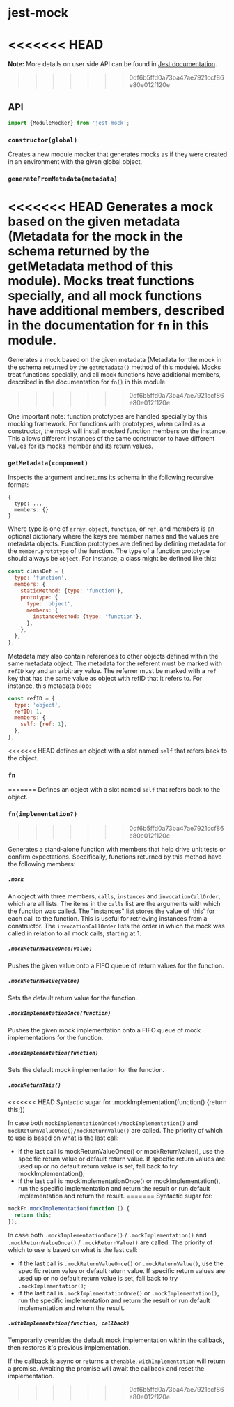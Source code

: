 # jest-mock

<<<<<<< HEAD
=======
**Note:** More details on user side API can be found in [Jest documentation](https://jestjs.io/docs/mock-function-api).

>>>>>>> 0df6b5ffd0a73ba47ae7921ccf86e80e012f120e
## API

```js
import {ModuleMocker} from 'jest-mock';
```

### `constructor(global)`

Creates a new module mocker that generates mocks as if they were created in an environment with the given global object.

### `generateFromMetadata(metadata)`

<<<<<<< HEAD
Generates a mock based on the given metadata (Metadata for the mock in the schema returned by the getMetadata method of this module). Mocks treat functions specially, and all mock functions have additional members, described in the documentation for `fn` in this module.
=======
Generates a mock based on the given metadata (Metadata for the mock in the schema returned by the `getMetadata()` method of this module). Mocks treat functions specially, and all mock functions have additional members, described in the documentation for `fn()` in this module.
>>>>>>> 0df6b5ffd0a73ba47ae7921ccf86e80e012f120e

One important note: function prototypes are handled specially by this mocking framework. For functions with prototypes, when called as a constructor, the mock will install mocked function members on the instance. This allows different instances of the same constructor to have different values for its mocks member and its return values.

### `getMetadata(component)`

Inspects the argument and returns its schema in the following recursive format:

```
{
  type: ...
  members: {}
}
```

Where type is one of `array`, `object`, `function`, or `ref`, and members is an optional dictionary where the keys are member names and the values are metadata objects. Function prototypes are defined by defining metadata for the `member.prototype` of the function. The type of a function prototype should always be `object`. For instance, a class might be defined like this:

```js
const classDef = {
  type: 'function',
  members: {
    staticMethod: {type: 'function'},
    prototype: {
      type: 'object',
      members: {
        instanceMethod: {type: 'function'},
      },
    },
  },
};
```

Metadata may also contain references to other objects defined within the same metadata object. The metadata for the referent must be marked with `refID` key and an arbitrary value. The referrer must be marked with a `ref` key that has the same value as object with refID that it refers to. For instance, this metadata blob:

```js
const refID = {
  type: 'object',
  refID: 1,
  members: {
    self: {ref: 1},
  },
};
```

<<<<<<< HEAD
defines an object with a slot named `self` that refers back to the object.

### `fn`
=======
Defines an object with a slot named `self` that refers back to the object.

### `fn(implementation?)`
>>>>>>> 0df6b5ffd0a73ba47ae7921ccf86e80e012f120e

Generates a stand-alone function with members that help drive unit tests or confirm expectations. Specifically, functions returned by this method have the following members:

##### `.mock`

An object with three members, `calls`, `instances` and `invocationCallOrder`, which are all lists. The items in the `calls` list are the arguments with which the function was called. The "instances" list stores the value of 'this' for each call to the function. This is useful for retrieving instances from a constructor. The `invocationCallOrder` lists the order in which the mock was called in relation to all mock calls, starting at 1.

##### `.mockReturnValueOnce(value)`

Pushes the given value onto a FIFO queue of return values for the function.

##### `.mockReturnValue(value)`

Sets the default return value for the function.

##### `.mockImplementationOnce(function)`

Pushes the given mock implementation onto a FIFO queue of mock implementations for the function.

##### `.mockImplementation(function)`

Sets the default mock implementation for the function.

##### `.mockReturnThis()`

<<<<<<< HEAD
Syntactic sugar for .mockImplementation(function() {return this;})

In case both `mockImplementationOnce()/mockImplementation()` and `mockReturnValueOnce()/mockReturnValue()` are called. The priority of which to use is based on what is the last call:

- if the last call is mockReturnValueOnce() or mockReturnValue(), use the specific return value or default return value. If specific return values are used up or no default return value is set, fall back to try mockImplementation();
- if the last call is mockImplementationOnce() or mockImplementation(), run the specific implementation and return the result or run default implementation and return the result.
=======
Syntactic sugar for:

```js
mockFn.mockImplementation(function () {
  return this;
});
```

In case both `.mockImplementationOnce()` / `.mockImplementation()` and `.mockReturnValueOnce()` / `.mockReturnValue()` are called. The priority of which to use is based on what is the last call:

- if the last call is `.mockReturnValueOnce()` or `.mockReturnValue()`, use the specific return value or default return value. If specific return values are used up or no default return value is set, fall back to try `.mockImplementation()`;
- if the last call is `.mockImplementationOnce()` or `.mockImplementation()`, run the specific implementation and return the result or run default implementation and return the result.

##### `.withImplementation(function, callback)`

Temporarily overrides the default mock implementation within the callback, then restores it's previous implementation.

If the callback is async or returns a `thenable`, `withImplementation` will return a promise. Awaiting the promise will await the callback and reset the implementation.
>>>>>>> 0df6b5ffd0a73ba47ae7921ccf86e80e012f120e
